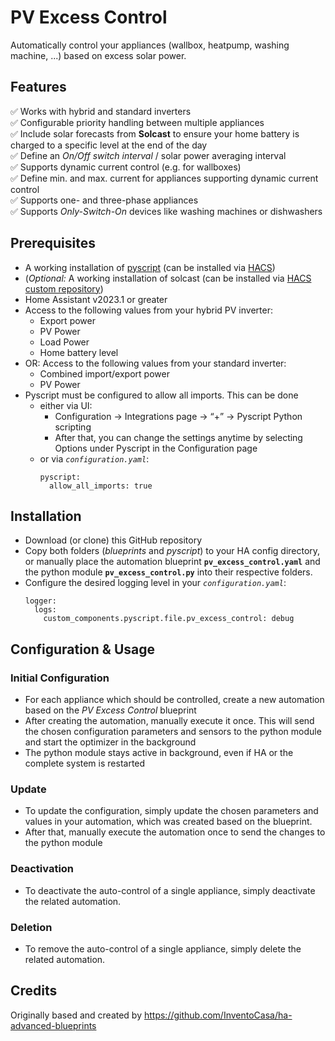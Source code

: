 # PV Excess Control
Automatically control your appliances (wallbox, heatpump, washing machine, ...) based on excess solar power.

## Features
:white_check_mark: Works with hybrid and standard inverters\
:white_check_mark: Configurable priority handling between multiple appliances\
:white_check_mark: Include solar forecasts from **Solcast** to ensure your home battery is charged to a specific level at the end of the day\
:white_check_mark: Define an *On/Off switch interval* / solar power averaging interval\
:white_check_mark: Supports dynamic current control (e.g. for wallboxes)\
:white_check_mark: Define min. and max. current for appliances supporting dynamic current control\
:white_check_mark: Supports one- and three-phase appliances\
:white_check_mark: Supports *Only-Switch-On* devices like washing machines or dishwashers


## Prerequisites
- A working installation of [pyscript](https://github.com/custom-components/pyscript) (can be installed via [HACS](https://hacs.xyz/))
- (*Optional:* A working installation of solcast (can be installed via [HACS custom repository](https://github.com/oziee/ha-solcast-solar))
- Home Assistant v2023.1 or greater
- Access to the following values from your hybrid PV inverter:
  - Export power
  - PV Power
  - Load Power
  - Home battery level
- OR: Access to the following values from your standard inverter:
  - Combined import/export power
  - PV Power
- Pyscript must be configured to allow all imports. This can be done 
  - either via UI: 
    - Configuration -> Integrations page -> “+” -> Pyscript Python scripting
    - After that, you can change the settings anytime by selecting Options under Pyscript in the Configuration page
  - or via *`configuration.yaml`*:
    ```
    pyscript:
      allow_all_imports: true
    ```

## Installation
- Download (or clone) this GitHub repository
- Copy both folders (*blueprints* and *pyscript*) to your HA config directory, or manually place the automation blueprint **`pv_excess_control.yaml`** and the python module **`pv_excess_control.py`** into their respective folders.
- Configure the desired logging level in your *`configuration.yaml`*:
  ```
  logger:
    logs:
      custom_components.pyscript.file.pv_excess_control: debug
  ```

## Configuration &  Usage
### Initial Configuration
- For each appliance which should be controlled, create a new automation based on the *PV Excess Control* blueprint
- After creating the automation, manually execute it once. This will send the chosen configuration parameters and sensors to the python module and start the optimizer in the background
- The python module stays active in background, even if HA or the complete system is restarted

### Update
- To update the configuration, simply update the chosen parameters and values in your automation, which was created based on the blueprint.
- After that, manually execute the automation once to send the changes to the python module

### Deactivation
- To deactivate the auto-control of a single appliance, simply deactivate the related automation.

### Deletion
- To remove the auto-control of a single appliance, simply delete the related automation.

## Credits
Originally based and created by https://github.com/InventoCasa/ha-advanced-blueprints
